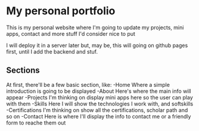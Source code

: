 # My personal portfolio

This is my personal website where I'm going to update my projects, mini apps, contact and more stuff I'd consider nice to put

I will deploy it in a server later but, may be, this will going on github pages first, until I add the backend and stuf.

## Sections
At first, there'll be a few basic section, like:
  -Home
    Where a simple introduction is going to be displayed
  -About
    Here's where the main info will appear
  -Projects
    I'm thinking on display mini apps here so the user can play with them
  -Skills
    Here I will show the technologies I work with, and softskills
  -Certifications
    I'm thinking on show all the certifications, scholar path and so on
  -Contact
    Here is where I'll display the info to contact me or a friendly form to reache them out
